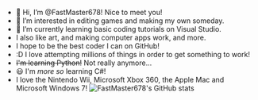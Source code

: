 - 👋 Hi, I’m @FastMaster678! Nice to meet you!
- 👀 I’m interested in editing games and making my own someday.
- 🌱 I’m currently learning basic coding tutorials on Visual Studio.
- I also like art, and making computer apps work, and more.
- I hope to be the best coder I can on GitHub!
- :D I love attempting millions of things in order to get something to work!
- ~~I'm learning Python!~~ Not really anymore...
- 😃 I'm *more so* learning C#! 
- I love the Nintendo Wii, Microsoft Xbox 360, the Apple Mac and Microsoft Windows 7!
![FastMaster678's GitHub stats](https://github-readme-stats.vercel.app/api?username=fastmaster678&show_icons=true&theme=colbalt)

<!--- Themes: dark, radical, merko, gruvbox, tokyonight, onedark, cobalt, synthwave, highcontrast, dracula --->

<!---
FastMaster678/FastMaster678 is ✨ special ✨ repository because its ✨ special ✨ (this file) appears on your GitHub profile which is ✨ special ✨.
You can click the Preview link to take a look at your changes.
--->
